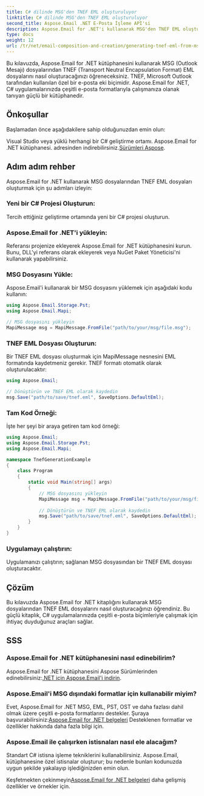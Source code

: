 ```yaml
---
title: C# dilinde MSG'den TNEF EML oluşturuluyor
linktitle: C# dilinde MSG'den TNEF EML oluşturuluyor
second_title: Aspose.Email .NET E-Posta İşleme API'si
description: Aspose.Email for .NET'i kullanarak MSG'den TNEF EML oluşturmayı öğrenin. C# koduyla adım adım kılavuz. Verimli e-posta biçimi dönüştürme.
type: docs
weight: 12
url: /tr/net/email-composition-and-creation/generating-tnef-eml-from-msg-in-csharp/
---
```


Bu kılavuzda, Aspose.Email for .NET kütüphanesini kullanarak MSG (Outlook Mesajı) dosyalarından TNEF (Transport Neutral Encapsulation Format) EML dosyalarını nasıl oluşturacağınızı öğreneceksiniz. TNEF, Microsoft Outlook tarafından kullanılan özel bir e-posta eki biçimidir. Aspose.Email for .NET, C# uygulamalarınızda çeşitli e-posta formatlarıyla çalışmanıza olanak tanıyan güçlü bir kütüphanedir.

##  Önkoşullar

Başlamadan önce aşağıdakilere sahip olduğunuzdan emin olun:

Visual Studio veya yüklü herhangi bir C# geliştirme ortamı.
 Aspose.Email for .NET kütüphanesi. adresinden indirebilirsiniz.[Sürümleri Aspose](https://releases.aspose.com/email/net).

##  Adım adım rehber

Aspose.Email for .NET kullanarak MSG dosyalarından TNEF EML dosyaları oluşturmak için şu adımları izleyin:

### Yeni bir C# Projesi Oluşturun:

   Tercih ettiğiniz geliştirme ortamında yeni bir C# projesi oluşturun.

### Aspose.Email for .NET'i yükleyin:

   Referansı projenize ekleyerek Aspose.Email for .NET kütüphanesini kurun. Bunu, DLL'yi referans olarak ekleyerek veya NuGet Paket Yöneticisi'ni kullanarak yapabilirsiniz.

### MSG Dosyasını Yükle:

   Aspose.Email'i kullanarak bir MSG dosyasını yüklemek için aşağıdaki kodu kullanın:

   ```csharp
   using Aspose.Email.Storage.Pst;
   using Aspose.Email.Mapi;

   // MSG dosyasını yükleyin
   MapiMessage msg = MapiMessage.FromFile("path/to/your/msg/file.msg");
   ```

### TNEF EML Dosyası Oluşturun:

   Bir TNEF EML dosyası oluşturmak için MapiMessage nesnesini EML formatında kaydetmeniz gerekir. TNEF formatı otomatik olarak oluşturulacaktır:

   ```csharp
   using Aspose.Email;
   
   // Dönüştürün ve TNEF EML olarak kaydedin
   msg.Save("path/to/save/tnef.eml", SaveOptions.DefaultEml);
   ```

### Tam Kod Örneği:

   İşte her şeyi bir araya getiren tam kod örneği:

   ```csharp
   using Aspose.Email;
   using Aspose.Email.Storage.Pst;
   using Aspose.Email.Mapi;

   namespace TnefGenerationExample
   {
       class Program
       {
           static void Main(string[] args)
           {
               // MSG dosyasını yükleyin
               MapiMessage msg = MapiMessage.FromFile("path/to/your/msg/file.msg");
               
               // Dönüştürün ve TNEF EML olarak kaydedin
               msg.Save("path/to/save/tnef.eml", SaveOptions.DefaultEml);
           }
       }
   }
   ```

### Uygulamayı çalıştırın:

   Uygulamanızı çalıştırın; sağlanan MSG dosyasından bir TNEF EML dosyası oluşturacaktır.

##  Çözüm

Bu kılavuzda Aspose.Email for .NET kitaplığını kullanarak MSG dosyalarından TNEF EML dosyalarını nasıl oluşturacağınızı öğrendiniz. Bu güçlü kitaplık, C# uygulamalarınızda çeşitli e-posta biçimleriyle çalışmak için ihtiyaç duyduğunuz araçları sağlar.

##  SSS

### Aspose.Email for .NET kütüphanesini nasıl edinebilirim?

 Aspose.Email for .NET kütüphanesini Aspose Sürümlerinden edinebilirsiniz:[.NET için Aspose.Email'i indirin](https://releases.aspose.com/email/net).

### Aspose.Email'i MSG dışındaki formatlar için kullanabilir miyim?

 Evet, Aspose.Email for .NET MSG, EML, PST, OST ve daha fazlası dahil olmak üzere çeşitli e-posta formatlarını destekler. Şuraya başvurabilirsiniz:[Aspose.Email for .NET belgeleri](https://reference.aspose.com/email/net) Desteklenen formatlar ve özellikler hakkında daha fazla bilgi için.

### Aspose.Email ile çalışırken istisnaları nasıl ele alacağım?

Standart C# istisna işleme tekniklerini kullanabilirsiniz. Aspose.Email, kütüphanesine özel istisnalar oluşturur; bu nedenle bunları kodunuzda uygun şekilde yakalayıp işlediğinizden emin olun.

 Keşfetmekten çekinmeyin[Aspose.Email for .NET belgeleri](https://reference.aspose.com/email/net) daha gelişmiş özellikler ve örnekler için.
